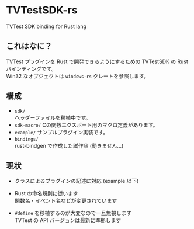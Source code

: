 # TVTestSDK-rs
TVTest SDK binding for Rust lang

## これはなに？

TVTest プラグインを Rust で開発できるようにするための TVTestSDK の Rust バインディングです。  
Win32 なオブジェクトは `windows-rs` クレートを参照します。

## 構成

- `sdk/`  
  ヘッダーファイルを移植中です。
- `sdk-macro/`
  Cの関数エクスポート用のマクロ定義があります。
- `example/`
  サンプルプラグイン実装です。
- `bindings/`  
  rust-bindgen で作成した試作品 (動きません...)

## 現状

- クラスによるプラグインの記述に対応 (example 以下)

- Rust の命名規則に従います  
  関数名・イベント名などが変更されています

- `#define` を移植するのが大変なので一旦無視します  
  TVTest の API バージョンは最新に準拠します
